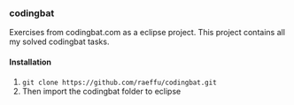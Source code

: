 ### codingbat

Exercises from codingbat.com as a eclipse project. This project
contains all my solved codingbat tasks.

#### Installation

1. ``` git clone https://github.com/raeffu/codingbat.git ```
2. Then import the codingbat folder to eclipse
